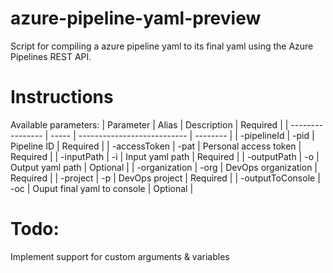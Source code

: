 # azure-pipeline-yaml-preview
Script for compiling a azure pipeline yaml to its final yaml using the Azure Pipelines REST API.

# Instructions
Available parameters:
|    Parameter     | Alias |         Description         | Required |
| ---------------- | ----- | --------------------------- | -------- |
| -pipelineId      | -pid  | Pipeline ID                 | Required |
| -accessToken     | -pat  | Personal access token       | Required |
| -inputPath       | -i    | Input yaml path             | Required |
| -outputPath      | -o    | Output yaml path            | Optional |
| -organization    | -org  | DevOps organization         | Required |
| -project         | -p    | DevOps project              | Required |
| -outputToConsole | -oc   | Ouput final yaml to console | Optional |

# Todo:
Implement support for custom arguments & variables